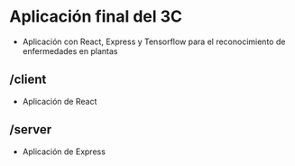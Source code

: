 # Aplicación final del 3C

- Aplicación con React, Express y Tensorflow para el reconocimiento de enfermedades en plantas
## /client

- Aplicación de React

## /server

- Aplicación de Express